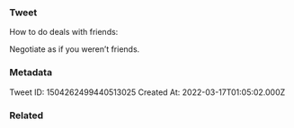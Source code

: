 ### Tweet
How to do deals with friends:

Negotiate as if you weren’t friends.

### Metadata
Tweet ID: 1504262499440513025
Created At: 2022-03-17T01:05:02.000Z

### Related

